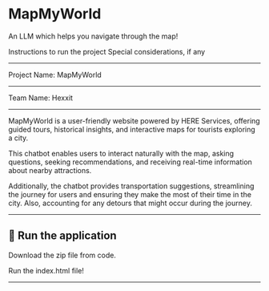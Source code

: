 # <h1 class="logo">MapMy<span>World</span></h1>
An LLM which helps you navigate through the map!


Instructions to run the project
Special considerations, if any

<hr>
Project Name: MapMyWorld
<hr>
Team Name: Hexxit
<hr>

MapMyWorld is a user-friendly website powered by HERE Services, offering guided tours, historical insights, and interactive maps for tourists exploring a city.   

This chatbot enables users to interact naturally with the map, asking questions, seeking recommendations, and receiving real-time information about nearby attractions.  

Additionally, the chatbot provides transportation suggestions, streamlining the journey for users and ensuring they make the most of their time in the city. Also, accounting for any detours that might occur during the journey.

<hr>

## 🥳 Run the application

Download the zip file from code.

Run the index.html file!

<hr>
